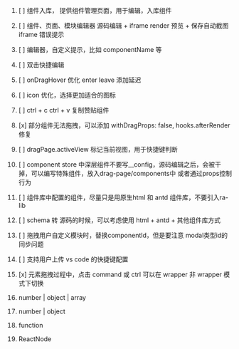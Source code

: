 1. [ ] 组件入库， 提供组件管理页面，用于编辑，入库组件
1. [ ] 组件、页面、模块编辑器 源码编辑 + iframe render 预览 + 保存自动截图iframe 错误提示
1. [ ] 编辑器，自定义提示，比如 componentName 等
1. [ ] 双击快捷编辑
1. [ ] onDragHover 优化 enter leave 添加延迟
1. [ ] icon 优化，选择更加适合的图标
1. [ ] ctrl + c ctrl + v 复制赞贴组件
1. [x] 部分组件无法拖拽，可以添加 withDragProps: false, hooks.afterRender修复
1. [ ] dragPage.activeView 标记当前视图，用于快捷键判断
1. [ ] component store 中深层组件不要写__config，源码编辑之后，会被干掉，可以编写特殊组件，放入drag-page/components中 或者通过props控制行为
1. [ ] 组件库中配置的组件，尽量只是用原生html 和 antd 组件库，不要引入ra-lib
1. [ ] schema 转 源码的时候，可以考虑使用 html + antd + 其他组件库方式
1. [ ] 拖拽用户自定义模块时，替换componentId，但是要注意 modal类型id的同步问题
1. [ ] 支持用户上传 vs code 的快捷键配置
1. [x] 元素拖拽过程中，点击 command 或 ctrl 可以在 wrapper 非 wrapper 模式下切换


1. number | object | array
1. number | object
1. function
1. ReactNode

